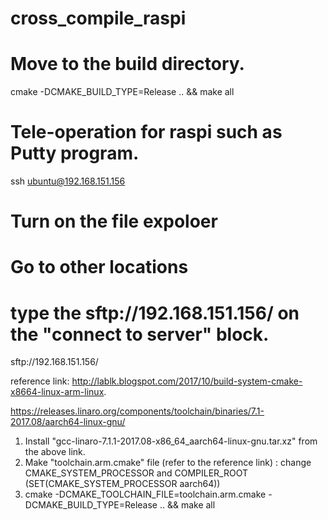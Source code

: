 # cross_compile_raspi

# Move to the build directory. 
cmake -DCMAKE_BUILD_TYPE=Release .. && make all

# Tele-operation for raspi such as Putty program.
ssh ubuntu@192.168.151.156

# Turn on the file expoloer
# Go to other locations
# type the sftp://192.168.151.156/ on the "connect to server" block.
sftp://192.168.151.156/


reference link: http://lablk.blogspot.com/2017/10/build-system-cmake-x8664-linux-arm-linux.

https://releases.linaro.org/components/toolchain/binaries/7.1-2017.08/aarch64-linux-gnu/
1. Install "gcc-linaro-7.1.1-2017.08-x86_64_aarch64-linux-gnu.tar.xz" from the above link.
2. Make "toolchain.arm.cmake" file (refer to the reference link)
  : change CMAKE_SYSTEM_PROCESSOR and COMPILER_ROOT (SET(CMAKE_SYSTEM_PROCESSOR aarch64))
3. cmake -DCMAKE_TOOLCHAIN_FILE=toolchain.arm.cmake -DCMAKE_BUILD_TYPE=Release .. && make all
